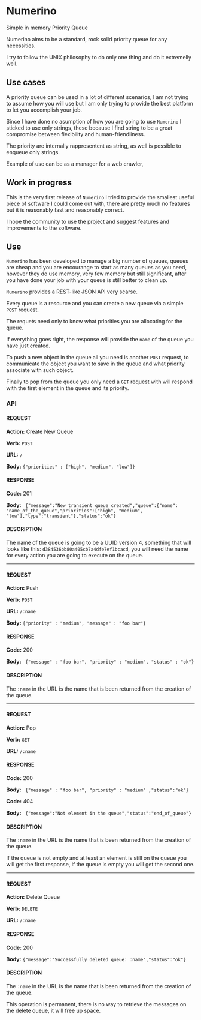 # Numerino

Simple in memory Priority Queue

Numerino aims to be a standard, rock solid priority queue for any necessities.

I try to follow the UNIX philosophy to do only one thing and do it extremelly well.

## Use cases

A priority queue can be used in a lot of different scenarios, I am not trying to assume how you will use but I am only trying to provide the best platform to let you accomplish your job.

Since I have done no asumption of how you are going to use `Numerino` I sticked to use only strings, these because I find string to be a great compromise between flexibility and human-friendliness.

The priority are internally rappresentent as string, as well is possible to enqueue only strings.



Example of use can be as a manager for a web crawler,

## Work in progress

This is the very first release of `Numerino` I tried to provide the smallest useful piece of software I could come out with, there are pretty much no features but it is reasonably fast and reasonably correct.

I hope the community to use the project and suggest features and improvements to the software.

## Use

`Numerino` has been developed to manage a big number of queues, queues are cheap and you are encourange to start as many queues as you need, however they do use memory, very few memory but still significant, after you have done your job with your queue is still better to clean up.

`Numerino` provides a REST-like JSON API very scarse.

Every queue is a resource and you can create a new queue via a simple `POST` request.

The requets need only to know what priorities you are allocating for the queue.

If everything goes right, the response will provide the `name` of the queue you have just created.

To push a new object in the queue all you need is another `POST` request, to communicate the object you want to save in the queue and what priority associate with such object.

Finally to pop from the queue you only need a `GET` request with will respond with the first element in the queue and its priority.

### API

#### REQUEST

**Action:** Create New Queue

**Verb:** `POST`

**URL:** `/`

**Body:** ```{"priorities" : ["high", "medium", "low"]}```

#### RESPONSE

**Code:** 201

**Body:** ``` {"message":"New transient queue created","queue":{"name": "name_of_the_queue","priorities":["high", "medium", "low"],"type":"transient"},"status":"ok"}```

#### DESCRIPTION

The name of the queue is going to be a UUID version 4, something that will looks like this: `d384536bb80a405cb7a4dfe7ef1bcacd`, you will need the name for every action you are going to execute on the queue.

* * *

#### REQUEST

**Action:** Push

**Verb:** `POST`

**URL:** `/:name`

**Body:** ```{"priority" : "medium", "message" : "foo bar"}```

#### RESPONSE

**Code:** 200

**Body:** ``` {"message" : "foo bar", "priority" : "medium", "status" : "ok"}```

#### DESCRIPTION

The `:name` in the URL is the name that is been returned from the creation of the queue.

* * *

#### REQUEST

**Action:** Pop

**Verb:** `GET`

**URL:** `/:name`

#### RESPONSE

**Code:** 200

**Body:** ``` {"message" : "foo bar", "priority" : "medium" ,"status":"ok"}```

**Code:** 404

**Body:** ``` {"message":"Not element in the queue","status":"end_of_queue"}```

#### DESCRIPTION

The `:name` in the URL is the name that is been returned from the creation of the queue.

If the queue is not empty and at least an element is still on the queue you will get the first response, if the queue is empty you will get the second one.

* * *

#### REQUEST

**Action:** Delete Queue

**Verb:** `DELETE`

**URL:** `/:name`


#### RESPONSE

**Code:** 200

**Body:** ```{"message":"Successfully deleted queue: :name","status":"ok"}```

#### DESCRIPTION

The `:name` in the URL is the name that is been returned from the creation of the queue.

This operation is permanent, there is no way to retrieve the messages on the delete queue, it will free up space.



